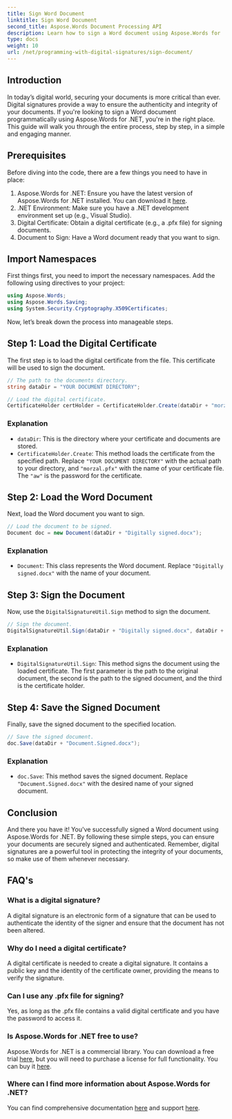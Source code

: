 ```yaml
---
title: Sign Word Document
linktitle: Sign Word Document
second_title: Aspose.Words Document Processing API
description: Learn how to sign a Word document using Aspose.Words for .NET with this step-by-step guide. Secure your documents with ease.
type: docs
weight: 10
url: /net/programming-with-digital-signatures/sign-document/
---
```

## Introduction

In today’s digital world, securing your documents is more critical than ever. Digital signatures provide a way to ensure the authenticity and integrity of your documents. If you're looking to sign a Word document programmatically using Aspose.Words for .NET, you're in the right place. This guide will walk you through the entire process, step by step, in a simple and engaging manner.

## Prerequisites

Before diving into the code, there are a few things you need to have in place:

1. Aspose.Words for .NET: Ensure you have the latest version of Aspose.Words for .NET installed. You can download it [here](https://releases.aspose.com/words/net/).
2. .NET Environment: Make sure you have a .NET development environment set up (e.g., Visual Studio).
3. Digital Certificate: Obtain a digital certificate (e.g., a .pfx file) for signing documents.
4. Document to Sign: Have a Word document ready that you want to sign.

## Import Namespaces

First things first, you need to import the necessary namespaces. Add the following using directives to your project:

```csharp
using Aspose.Words;
using Aspose.Words.Saving;
using System.Security.Cryptography.X509Certificates;
```

Now, let’s break down the process into manageable steps.

## Step 1: Load the Digital Certificate

The first step is to load the digital certificate from the file. This certificate will be used to sign the document.

```csharp
// The path to the documents directory.
string dataDir = "YOUR DOCUMENT DIRECTORY";

// Load the digital certificate.
CertificateHolder certHolder = CertificateHolder.Create(dataDir + "morzal.pfx", "aw");
```

### Explanation

- `dataDir`: This is the directory where your certificate and documents are stored.
- `CertificateHolder.Create`: This method loads the certificate from the specified path. Replace `"YOUR DOCUMENT DIRECTORY"` with the actual path to your directory, and `"morzal.pfx"` with the name of your certificate file. The `"aw"` is the password for the certificate.

## Step 2: Load the Word Document

Next, load the Word document you want to sign.

```csharp
// Load the document to be signed.
Document doc = new Document(dataDir + "Digitally signed.docx");
```

### Explanation

- `Document`: This class represents the Word document. Replace `"Digitally signed.docx"` with the name of your document.

## Step 3: Sign the Document

Now, use the `DigitalSignatureUtil.Sign` method to sign the document.

```csharp
// Sign the document.
DigitalSignatureUtil.Sign(dataDir + "Digitally signed.docx", dataDir + "Document.Signed.docx", certHolder);
```

### Explanation

- `DigitalSignatureUtil.Sign`: This method signs the document using the loaded certificate. The first parameter is the path to the original document, the second is the path to the signed document, and the third is the certificate holder.

## Step 4: Save the Signed Document

Finally, save the signed document to the specified location.

```csharp
// Save the signed document.
doc.Save(dataDir + "Document.Signed.docx");
```

### Explanation

- `doc.Save`: This method saves the signed document. Replace `"Document.Signed.docx"` with the desired name of your signed document.

## Conclusion

And there you have it! You've successfully signed a Word document using Aspose.Words for .NET. By following these simple steps, you can ensure your documents are securely signed and authenticated. Remember, digital signatures are a powerful tool in protecting the integrity of your documents, so make use of them whenever necessary.

## FAQ's

### What is a digital signature?
A digital signature is an electronic form of a signature that can be used to authenticate the identity of the signer and ensure that the document has not been altered.

### Why do I need a digital certificate?
A digital certificate is needed to create a digital signature. It contains a public key and the identity of the certificate owner, providing the means to verify the signature.

### Can I use any .pfx file for signing?
Yes, as long as the .pfx file contains a valid digital certificate and you have the password to access it.

### Is Aspose.Words for .NET free to use?
Aspose.Words for .NET is a commercial library. You can download a free trial [here](https://releases.aspose.com/), but you will need to purchase a license for full functionality. You can buy it [here](https://purchase.aspose.com/buy).

### Where can I find more information about Aspose.Words for .NET?
You can find comprehensive documentation [here](https://reference.aspose.com/words/net/) and support [here](https://forum.aspose.com/c/words/8).
